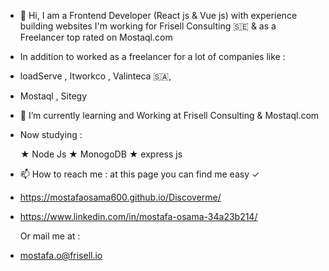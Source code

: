 - 👋 Hi, I am a Frontend Developer (React js & Vue js) with experience building websites I'm working for Frisell Consulting 🇸🇪 & as a Freelancer top rated on Mostaql.com

- In addition to worked as a freelancer for a lot of companies like :

- loadServe , Itworkco , Valinteca 🇸🇦,
- Mostaql , Sitegy

- 🌱 I’m currently learning and Working at Frisell Consulting & Mostaql.com

- Now studying :

  ★ Node Js
  ★ MonogoDB
  ★ express js


- 📫 How to reach me : at this page you can find me easy ✓

- https://mostafaosama600.github.io/Discoverme/
- https://www.linkedin.com/in/mostafa-osama-34a23b214/

  Or mail me at :

- mostafa.o@frisell.io




